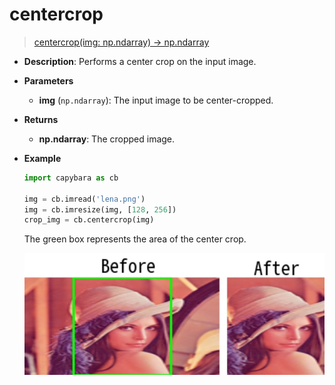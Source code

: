 # centercrop

> [centercrop(img: np.ndarray) -> np.ndarray](https://github.com/DocsaidLab/Capybara/blob/975d62fba4f76db59e715c220f7a2af5ad8d050e/capybara/vision/functionals.py#L374)

- **Description**: Performs a center crop on the input image.

- **Parameters**

  - **img** (`np.ndarray`): The input image to be center-cropped.

- **Returns**

  - **np.ndarray**: The cropped image.

- **Example**

  ```python
  import capybara as cb

  img = cb.imread('lena.png')
  img = cb.imresize(img, [128, 256])
  crop_img = cb.centercrop(img)
  ```

  The green box represents the area of the center crop.

  ![centercrop](./resource/test_centercrop.jpg)
